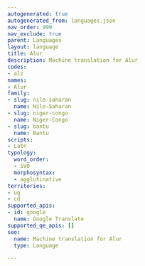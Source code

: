 ```yaml
---
autogenerated: true
autogenerated_from: languages.json
nav_order: 999
nav_exclude: true
parent: Languages
layout: language
title: Alur
description: Machine translation for Alur
codes:
- alz
names:
- Alur
family:
- slug: nilo-saharan
  name: Nilo-Saharan
- slug: niger-congo
  name: Niger-Congo
- slug: bantu
  name: Bantu
scripts:
- Latn
typology:
  word_order:
  - SVO
  morphosyntax:
  - agglutinative
territories:
- ug
- cd
supported_apis:
- id: google
  name: Google Translate
supported_qe_apis: []
seo:
  name: Machine translation for Alur
  type: Language

---
```


